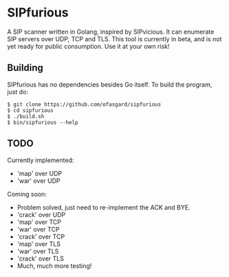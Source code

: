 # SIPfurious

A SIP scanner written in Golang, inspired by SIPvicious. It can enumerate SIP servers over UDP, TCP and TLS. This tool is currently in beta, and is not yet ready for public consumption. Use it at your own risk!

## Building

SIPfurious has no dependencies besides Go itself. To build the program, just do:

```shell
$ git clone https://github.com/ofasgard/sipfurious
$ cd sipfurious
$ ./build.sh
$ bin/sipfurious --help
```

## TODO

Currently implemented:

- 'map' over UDP
- 'war' over UDP

Coming soon:

- Problem solved, just need to re-implement the ACK and BYE.
- 'crack' over UDP
- 'map' over TCP
- 'war' over TCP
- 'crack' over TCP
- 'map' over TLS
- 'war' over TLS
- 'crack' over TLS
- Much, much more testing!
